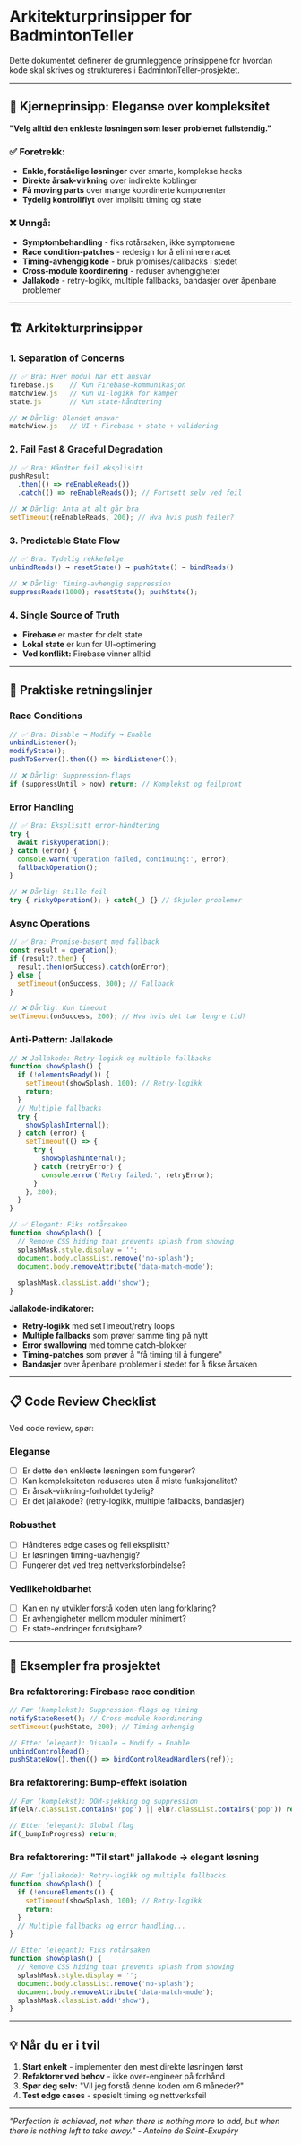 # Arkitekturprinsipper for BadmintonTeller

Dette dokumentet definerer de grunnleggende prinsippene for hvordan kode skal skrives og struktureres i BadmintonTeller-prosjektet.

---

## 🎯 Kjerneprinsipp: Eleganse over kompleksitet

**"Velg alltid den enkleste løsningen som løser problemet fullstendig."**

### ✅ Foretrekk:
- **Enkle, forståelige løsninger** over smarte, komplekse hacks
- **Direkte årsak-virkning** over indirekte koblinger
- **Få moving parts** over mange koordinerte komponenter
- **Tydelig kontrollflyt** over implisitt timing og state

### ❌ Unngå:
- **Symptombehandling** - fiks rotårsaken, ikke symptomene
- **Race condition-patches** - redesign for å eliminere racet
- **Timing-avhengig kode** - bruk promises/callbacks i stedet
- **Cross-module koordinering** - reduser avhengigheter
- **Jallakode** - retry-logikk, multiple fallbacks, bandasjer over åpenbare problemer

---

## 🏗️ Arkitekturprinsipper

### 1. **Separation of Concerns**
```javascript
// ✅ Bra: Hver modul har ett ansvar
firebase.js    // Kun Firebase-kommunikasjon
matchView.js   // Kun UI-logikk for kamper
state.js       // Kun state-håndtering

// ❌ Dårlig: Blandet ansvar
matchView.js   // UI + Firebase + state + validering
```

### 2. **Fail Fast & Graceful Degradation**
```javascript
// ✅ Bra: Håndter feil eksplisitt
pushResult
  .then(() => reEnableReads())
  .catch(() => reEnableReads()); // Fortsett selv ved feil

// ❌ Dårlig: Anta at alt går bra
setTimeout(reEnableReads, 200); // Hva hvis push feiler?
```

### 3. **Predictable State Flow**
```javascript
// ✅ Bra: Tydelig rekkefølge
unbindReads() → resetState() → pushState() → bindReads()

// ❌ Dårlig: Timing-avhengig suppression
suppressReads(1000); resetState(); pushState();
```

### 4. **Single Source of Truth**
- **Firebase** er master for delt state
- **Lokal state** er kun for UI-optimering
- **Ved konflikt:** Firebase vinner alltid

---

## 🔧 Praktiske retningslinjer

### **Race Conditions**
```javascript
// ✅ Bra: Disable → Modify → Enable
unbindListener();
modifyState();
pushToServer().then(() => bindListener());

// ❌ Dårlig: Suppression-flags
if (suppressUntil > now) return; // Komplekst og feilpront
```

### **Error Handling**
```javascript
// ✅ Bra: Eksplisitt error-håndtering
try {
  await riskyOperation();
} catch (error) {
  console.warn('Operation failed, continuing:', error);
  fallbackOperation();
}

// ❌ Dårlig: Stille feil
try { riskyOperation(); } catch(_) {} // Skjuler problemer
```

### **Async Operations**
```javascript
// ✅ Bra: Promise-basert med fallback
const result = operation();
if (result?.then) {
  result.then(onSuccess).catch(onError);
} else {
  setTimeout(onSuccess, 300); // Fallback
}

// ❌ Dårlig: Kun timeout
setTimeout(onSuccess, 200); // Hva hvis det tar lengre tid?
```

### **Anti-Pattern: Jallakode**
```javascript
// ❌ Jallakode: Retry-logikk og multiple fallbacks
function showSplash() {
  if (!elementsReady()) {
    setTimeout(showSplash, 100); // Retry-logikk
    return;
  }
  // Multiple fallbacks
  try {
    showSplashInternal();
  } catch (error) {
    setTimeout(() => {
      try {
        showSplashInternal();
      } catch (retryError) {
        console.error('Retry failed:', retryError);
      }
    }, 200);
  }
}

// ✅ Elegant: Fiks rotårsaken
function showSplash() {
  // Remove CSS hiding that prevents splash from showing
  splashMask.style.display = '';
  document.body.classList.remove('no-splash');
  document.body.removeAttribute('data-match-mode');
  
  splashMask.classList.add('show');
}
```

**Jallakode-indikatorer:**
- **Retry-logikk** med setTimeout/retry loops
- **Multiple fallbacks** som prøver samme ting på nytt
- **Error swallowing** med tomme catch-blokker
- **Timing-patches** som prøver å "få timing til å fungere"
- **Bandasjer** over åpenbare problemer i stedet for å fikse årsaken

---

## 📋 Code Review Checklist

Ved code review, spør:

### **Eleganse**
- [ ] Er dette den enkleste løsningen som fungerer?
- [ ] Kan kompleksiteten reduseres uten å miste funksjonalitet?
- [ ] Er årsak-virkning-forholdet tydelig?
- [ ] Er det jallakode? (retry-logikk, multiple fallbacks, bandasjer)

### **Robusthet**
- [ ] Håndteres edge cases og feil eksplisitt?
- [ ] Er løsningen timing-uavhengig?
- [ ] Fungerer det ved treg nettverksforbindelse?

### **Vedlikeholdbarhet**
- [ ] Kan en ny utvikler forstå koden uten lang forklaring?
- [ ] Er avhengigheter mellom moduler minimert?
- [ ] Er state-endringer forutsigbare?

---

## 🎯 Eksempler fra prosjektet

### **Bra refaktorering: Firebase race condition**
```javascript
// Før (komplekst): Suppression-flags og timing
notifyStateReset(); // Cross-module koordinering
setTimeout(pushState, 200); // Timing-avhengig

// Etter (elegant): Disable → Modify → Enable
unbindControlRead();
pushStateNow().then(() => bindControlReadHandlers(ref));
```

### **Bra refaktorering: Bump-effekt isolation**
```javascript
// Før (komplekst): DOM-sjekking og suppression
if(elA?.classList.contains('pop') || elB?.classList.contains('pop')) return;

// Etter (elegant): Global flag
if(_bumpInProgress) return;
```

### **Bra refaktorering: "Til start" jallakode → elegant løsning**
```javascript
// Før (jallakode): Retry-logikk og multiple fallbacks
function showSplash() {
  if (!ensureElements()) {
    setTimeout(showSplash, 100); // Retry-logikk
    return;
  }
  // Multiple fallbacks og error handling...
}

// Etter (elegant): Fiks rotårsaken
function showSplash() {
  // Remove CSS hiding that prevents splash from showing
  splashMask.style.display = '';
  document.body.classList.remove('no-splash');
  document.body.removeAttribute('data-match-mode');
  splashMask.classList.add('show');
}
```

---

## 💡 Når du er i tvil

1. **Start enkelt** - implementer den mest direkte løsningen først
2. **Refaktorer ved behov** - ikke over-engineer på forhånd  
3. **Spør deg selv:** "Vil jeg forstå denne koden om 6 måneder?"
4. **Test edge cases** - spesielt timing og nettverksfeil

---

*"Perfection is achieved, not when there is nothing more to add, but when there is nothing left to take away." - Antoine de Saint-Exupéry*
